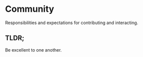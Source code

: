 # Community

Responsibilities and expectations for contributing and interacting.

## TLDR;

Be excellent to one another.

